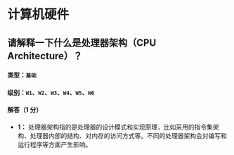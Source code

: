 # 计算机硬件

## 请解释一下什么是处理器架构（CPU Architecture）？

#### 类型：`基础`

#### 级别：`W1`、`W2`、`W3`、`W4`、`W5`、`W6`

#### 解答（1 分）

- **1：** 处理器架构指的是处理器的设计模式和实现原理，比如采用的指令集架构、处理器内部的结构、对内存的访问方式等。不同的处理器架构会对编写和运行程序等方面产生影响。
